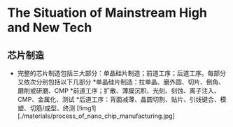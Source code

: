 # The Situation of Mainstream High and New Tech

## 芯片制造
* 完整的芯片制造包括三大部分：单晶硅片制造；前道工序；后道工序。每部分又依次分别包括以下几部分
  *单晶硅片制造：拉单晶、磨外圆、切片、倒角、磨削或研磨、CMP
  *前道工序；扩散、薄膜沉积、光刻、刻蚀、离子注入、CMP、金属化、测试
  *后道工序：背面减薄、晶圆切割、贴片、引线键合、模塑、切筋/成型、终测
[!img1][./materials/process_of_nano_chip_manufacturing.jpg]
